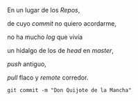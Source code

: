 


<p>En un lugar de los <em>Repos</em>,</p>

<p>de cuyo <em>commit</em> no quiero acordarme,</p>

<p>no ha mucho <em>log</em> que vivía</p>

<p>un hidalgo de los de <em>head</em> en <em>master</em>,</p>

<p><em>push</em> antiguo,</p>

<p><em>pull</em> flaco y <em>remote</em> corredor.</p>

<p><code>git commit -m &quot;Don Quijote de la Mancha&quot;</code> </p>